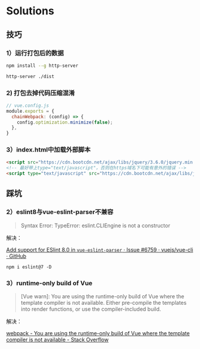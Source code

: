 # Solutions

## 技巧

### 1）运行打包后的数据

```bash
npm install --g http-server

http-server ./dist
```

### 2) 打包去掉代码压缩混淆

```js
// vue.config.js
module.exports = {
  chainWebpack: (config) => {
    config.optimization.minimize(false);
  },
}
```

### 3）index.html中加载外部脚本

```html
<script src="https://cdn.bootcdn.net/ajax/libs/jquery/3.6.0/jquery.min.js"></script>
<!-- 最好带上type="text/javascript"，否则在https域名下可能有意外的错误 -->
<script type="text/javascript" src="https://cdn.bootcdn.net/ajax/libs/jquery/3.6.0/jquery.min.js"></script>
```

## 踩坑

### 2）eslint8与vue-eslint-parser不兼容

> Syntax Error: TypeError: eslint.CLIEngine is not a constructor

解决：

[Add support for ESlint 8.0 in `vue-eslint-parser` · Issue #6759 · vuejs/vue-cli · GitHub](https://github.com/vuejs/vue-cli/issues/6759)

```shell
npm i eslint@7 -D  
```

### 3）runtime-only build of Vue

>  [Vue warn]: You are using the runtime-only build of Vue where the template compiler is not available. Either pre-compile the templates into render functions, or use the compiler-included build.

解决：

[webpack - You are using the runtime-only build of Vue where the template compiler is not available - Stack Overflow](https://stackoverflow.com/questions/47332728/you-are-using-the-runtime-only-build-of-vue-where-the-template-compiler-is-not-a)

